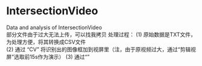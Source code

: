 # IntersectionVideo
Data and analysis of IntersectionVideo  
部分文件由于过大无法上传，可以找我拷贝 
处理过程： 
(1) 原始数据是TXT文件，为处理方便，将其转换成CSV文件  
(2) 通过 “CV” 将识别出的图像框加到视屏里（注，由于原视频过大，通过“剪辑视屏”选取前15s作为演示） 
(3) 通过“”
